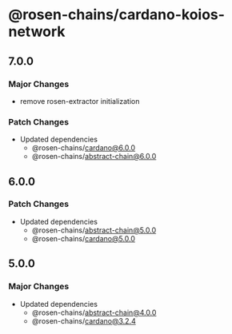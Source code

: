 # @rosen-chains/cardano-koios-network

## 7.0.0

### Major Changes

- remove rosen-extractor initialization

### Patch Changes

- Updated dependencies
  - @rosen-chains/cardano@6.0.0
  - @rosen-chains/abstract-chain@6.0.0

## 6.0.0

### Patch Changes

- Updated dependencies
  - @rosen-chains/abstract-chain@5.0.0
  - @rosen-chains/cardano@5.0.0

## 5.0.0

### Major Changes

- Updated dependencies
  - @rosen-chains/abstract-chain@4.0.0
  - @rosen-chains/cardano@3.2.4
